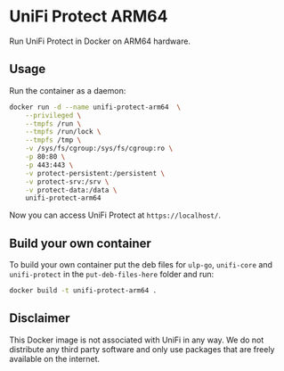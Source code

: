 # UniFi Protect ARM64

Run UniFi Protect in Docker on ARM64 hardware.

## Usage

Run the container as a daemon:

```bash
docker run -d --name unifi-protect-arm64  \
    --privileged \
    --tmpfs /run \
    --tmpfs /run/lock \
    --tmpfs /tmp \
    -v /sys/fs/cgroup:/sys/fs/cgroup:ro \
    -p 80:80 \
    -p 443:443 \
    -v protect-persistent:/persistent \
    -v protect-srv:/srv \
    -v protect-data:/data \
    unifi-protect-arm64
```

Now you can access UniFi Protect at `https://localhost/`.

## Build your own container
To build your own container put the deb files for `ulp-go`, `unifi-core` and `unifi-protect` in the `put-deb-files-here` folder and run:
```bash
docker build -t unifi-protect-arm64 .
```

## Disclaimer

This Docker image is not associated with UniFi in any way. We do not distribute any third party software and only use packages that are freely available on the internet.
